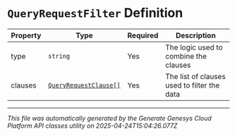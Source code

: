 # `QueryRequestFilter` Definition

| Property | Type | Required | Description |
|----------|------|----------|-------------|
| type | `string` | Yes | The logic used to combine the clauses |
| clauses | [`QueryRequestClause[]`](queryrequestclause-definition.md) | Yes | The list of clauses used to filter the data |

---

*This file was automatically generated by the Generate Genesys Cloud Platform API classes utility on 2025-04-24T15:04:26.077Z*